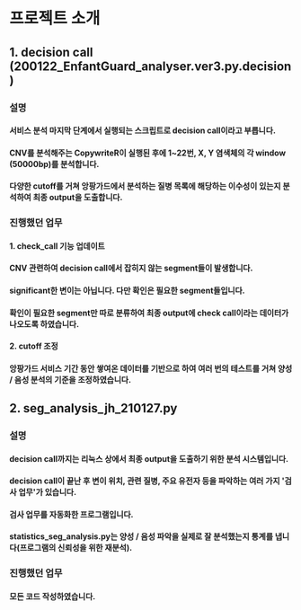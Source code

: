 # 프로젝트 소개
## 1. decision call (200122_EnfantGuard_analyser.ver3.py.decision)
### 설명
#### 서비스 분석 마지막 단계에서 실행되는 스크립트로 decision call이라고 부릅니다.
#### CNV를 분석해주는 CopywriteR이 실행된 후에 1~22번, X, Y 염색체의 각 window (50000bp)를 분석합니다.
#### 다양한 cutoff를 거쳐 앙팡가드에서 분석하는 질병 목록에 해당하는 이수성이 있는지 분석하여 최종 output을 도출합니다.
### 진행했던 업무
#### 1. check_call 기능 업데이트
#### CNV 관련하여 decision call에서 잡히지 않는 segment들이 발생합니다.
#### significant한 변이는 아닙니다. 다만 확인은 필요한 segment들입니다.
#### 확인이 필요한 segment만 따로 분류하여 최종 output에 check call이라는 데이터가 나오도록 하였습니다.
#### 2. cutoff 조정
#### 앙팡가드 서비스 기간 동안 쌓여온 데이터를 기반으로 하여 여러 번의 테스트를 거쳐 양성 / 음성 분석의 기준을 조정하였습니다.
####
## 2. seg_analysis_jh_210127.py
### 설명
#### decision call까지는 리눅스 상에서 최종 output을 도출하기 위한 분석 시스템입니다.
#### decision call이 끝난 후 변이 위치, 관련 질병, 주요 유전자 등을 파악하는 여러 가지 '검사 업무'가 있습니다.
#### 검사 업무를 자동화한 프로그램입니다.
#### statistics_seg_analysis.py는 양성 / 음성 파악을 실제로 잘 분석했는지 통계를 냅니다(프로그램의 신뢰성을 위한 재분석).
### 진행했던 업무
#### 모든 코드 작성하였습니다.
